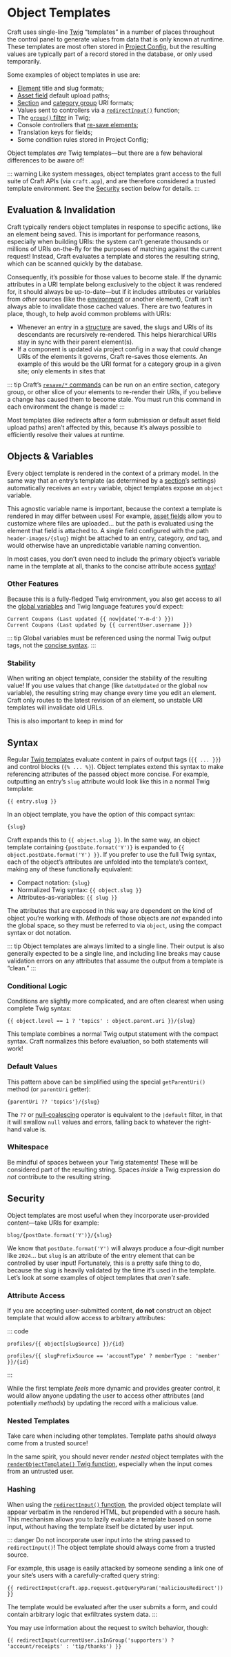 # Object Templates

Craft uses single-line [Twig](dev/twig-primer.md) “templates” in a number of places throughout the control panel to generate values from data that is only known at runtime. These templates are most often stored in [Project Config](project-config.md), but the resulting values are typically part of a record stored in the database, or only used temporarily.

Some examples of object templates in use are:

- [Element](elements.md) title and slug formats;
- [Asset field](assets-fields.md) default upload paths;
- [Section](entries.md#sections) and [category group](categories.md#category-groups) URI formats;
- Values sent to controllers via a [`redirectInput()`](dev/functions.md) function;
- The [`group()` filter](dev/filters.md) in Twig;
- Console controllers that [re-save elements](console-commands.md#resave);
- Translation keys for fields;
- Some condition rules stored in Project Config;

Object templates _are_ Twig templates—but there are a few behavioral differences to be aware of!

::: warning
Like system messages, object templates grant access to the full suite of Craft APIs (via `craft.app`), and are therefore considered a trusted template environment. See the [Security](#security) section below for details.
:::

## Evaluation & Invalidation

Craft typically renders object templates in response to specific actions, like an element being saved. This is important for performance reasons, especially when building URIs: the system can’t generate thousands or millions of URIs on-the-fly for the purposes of matching against the current request! Instead, Craft evaluates a template and stores the resulting string, which can be scanned quickly by the database.

Consequently, it’s possible for those values to become stale. If the dynamic attributes in a URI template belong exclusively to the object it was rendered for, it should always be up-to-date—but if it includes attributes or variables from _other_ sources (like the [environment](config/README.md#env) or another element), Craft isn’t always able to invalidate those cached values. There are two features in place, though, to help avoid common problems with URIs:

- Whenever an entry in a [structure](entries.md#structures) are saved, the slugs and URIs of its descendants are recursively re-rendered. This helps hierarchical URIs stay in sync with their parent element(s).
- If a component is updated via project config in a way that _could_ change URIs of the elements it governs, Craft re-saves those elements. An example of this would be the URI format for a category group in a given site; only elements in sites that 

::: tip
Craft’s [`resave/*` commands](console-commands.md#resave) can be run on an entire section, category group, or other slice of your elements to re-render their URIs, if you believe a change has caused them to become stale. You must run this command in each environment the change is made!
:::

Most templates (like redirects after a form submission or default asset field upload paths) aren’t affected by this, because it’s always possible to efficiently resolve their values at runtime.

## Objects & Variables

Every object template is rendered in the context of a primary model. In the same way that an entry’s template (as determined by a [section](entries.md#sections)’s settings) automatically receives an `entry` variable, object templates expose an `object` variable.

This agnostic variable name is important, because the context a template is rendered in may differ between uses! For example, [asset fields](assets-fields.md) allow you to customize where files are uploaded… but the path is evaluated using the element that field is attached to. A single field configured with the path `header-images/{slug}` might be attached to an entry, category, _and_ tag, and would otherwise have an unpredictable variable naming convention.

In most cases, you don’t even need to include the primary object’s variable name in the template at all, thanks to the concise attribute access [syntax](#syntax)!

### Other Features

Because this is a fully-fledged Twig environment, you also get access to all the [global variables](dev/global-variables.md) and Twig language features you’d expect:

```twig
Current Coupons (Last updated {{ now|date('Y-m-d') }})
Current Coupons (Last updated by {{ currentUser.username }})
```

::: tip
Global variables must be referenced using the normal Twig output tags, not the [concise syntax](#syntax).
:::

### Stability

When writing an object template, consider the stability of the resulting value! If you use values that change (like `dateUpdated` or the global `now` variable), the resulting string may change every time you edit an element. Craft only routes to the latest revision of an element, so unstable URI templates will invalidate old URLs.

This is also important to keep in mind for 

## Syntax

Regular [Twig templates](dev/twig-primer.md) evaluate content in pairs of output tags (`{{ ... }}`) and control blocks (`{% ... %}`). Object templates extend this syntax to make referencing attributes of the passed object more concise. For example, outputting an entry’s `slug` attribute would look like this in a normal Twig template:

```twig
{{ entry.slug }}
```

In an object template, you have the option of this compact syntax:

```
{slug}
```

Craft expands this to `{{ object.slug }}`. In the same way, an object template containing `{postDate.format('Y')}` is expanded to `{{ object.postDate.format('Y') }}`. If you prefer to use the full Twig syntax, each of the object’s attributes are unfolded into the template’s context, making any of these functionally equivalent:

- Compact notation: `{slug}`
- Normalized Twig syntax: `{{ object.slug }}`
- Attributes-as-variables: `{{ slug }}`

The attributes that are exposed in this way are dependent on the kind of object you’re working with. _Methods_ of those objects are _not_ expanded into the global space, so they must be referred to via `object`, using the compact syntax or dot notation.

::: tip
Object templates are always limited to a single line. Their output is also generally expected to be a single line, and including line breaks may cause validation errors on any attributes that assume the output from a template is “clean.”
:::

### Conditional Logic

Conditions are slightly more complicated, and are often clearest when using complete Twig syntax:

```twig
{{ object.level == 1 ? 'topics' : object.parent.uri }}/{slug}
```

This template combines a normal Twig output statement with the compact syntax. Craft normalizes this before evaluation, so both statements will work!

### Default Values

This pattern above can be simplified using the special `getParentUri()` method (or `parentUri` getter):

```twig
{parentUri ?? 'topics'}/{slug}
```

The `??` or [null-coalescing](https://twig.symfony.com/doc/3.x/templates.html#other-operators) operator is equivalent to the `|default` filter, in that it will swallow `null` values and errors, falling back to whatever the right-hand value is.

### Whitespace

Be mindful of spaces between your Twig statements! These will be considered part of the resulting string. Spaces _inside_ a Twig expression do _not_ contribute to the resulting string.

## Security

Object templates are most useful when they incorporate user-provided content—take URIs for example:

```
blog/{postDate.format('Y')}/{slug}
```

We know that `postDate.format('Y')` will always produce a four-digit number like `2024`… but `slug` is an attribute of the entry element that can be controlled by user input! Fortunately, this is a pretty safe thing to do, because the slug is heavily validated by the time it’s used in the template. Let’s look at some examples of object templates that _aren’t_ safe.

### Attribute Access

If you are accepting user-submitted content, **do not** construct an object template that would allow access to arbitrary attributes:

::: code
```twig Dangerous
profiles/{{ object[slugSource] }}/{id}
```
```twig Safe
profiles/{{ slugPrefixSource == 'accountType' ? memberType : 'member' }}/{id}
```
:::

While the first template _feels_ more dynamic and provides greater control, it would allow anyone updating the user to access other attributes (and potentially _methods_) by updating the record with a malicious value.

### Nested Templates

Take care when including other templates. Template paths should _always_ come from a trusted source!

In the same spirit, you should never render _nested_ object templates with the [`renderObjectTemplate()` Twig function](dev/functions.md#renderobjecttemplate), especially when the input comes from an untrusted user.

### Hashing

When using the [`redirectInput()` function](dev/functions.md#redirectinput), the provided object template will appear verbatim in the rendered HTML, but prepended with a secure hash. This mechanism allows you to lazily evaluate a template based on some input, without having the template itself be dictated by user input.

::: danger
Do not incorporate user input into the string passed to `redirectInput()`! The object template should always come from a trusted source.

For example, this usage is easily attacked by someone sending a link one of your site’s users with a carefully-crafted query string:

```twig
{{ redirectInput(craft.app.request.getQueryParam('maliciousRedirect')) }}
```

The template would be evaluated after the user submits a form, and could contain arbitrary logic that exfiltrates system data.
:::

You may use information about the request to switch behavior, though:

```twig
{{ redirectInput(currentUser.isInGroup('supporters') ? 'account/receipts' : 'tip/thanks') }}
```
